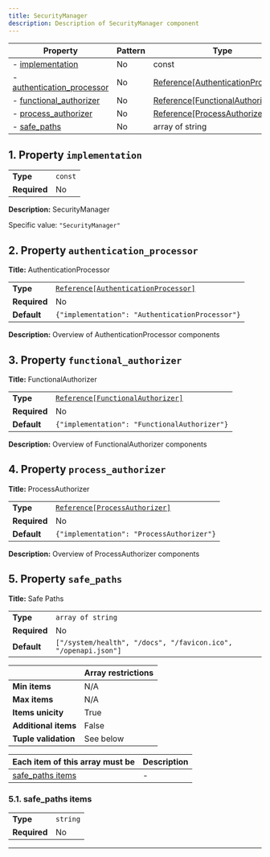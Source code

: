 ```yaml
---
title: SecurityManager
description: Description of SecurityManager component
---
```


| Property                                                 | Pattern | Type                                                                                    | Deprecated | Definition | Title/Description       |
| -------------------------------------------------------- | ------- | --------------------------------------------------------------------------------------- | ---------- | ---------- | ----------------------- |
| - [implementation](#implementation )                     | No      | const                                                                                   | No         | -          | SecurityManager         |
| - [authentication_processor](#authentication_processor ) | No      | [Reference[AuthenticationProcessor]](/docs/components/authenticationprocessor/overview) | No         | -          | AuthenticationProcessor |
| - [functional_authorizer](#functional_authorizer )       | No      | [Reference[FunctionalAuthorizer]](/docs/components/functionalauthorizer/overview)       | No         | -          | FunctionalAuthorizer    |
| - [process_authorizer](#process_authorizer )             | No      | [Reference[ProcessAuthorizer]](/docs/components/processauthorizer/overview)             | No         | -          | ProcessAuthorizer       |
| - [safe_paths](#safe_paths )                             | No      | array of string                                                                         | No         | -          | Safe Paths              |

## <a name="implementation"></a>1. Property `implementation`

|              |         |
| ------------ | ------- |
| **Type**     | `const` |
| **Required** | No      |

**Description:** SecurityManager

Specific value: `"SecurityManager"`

## <a name="authentication_processor"></a>2. Property `authentication_processor`

**Title:** AuthenticationProcessor

|              |                                                                                           |
| ------------ | ----------------------------------------------------------------------------------------- |
| **Type**     | [`Reference[AuthenticationProcessor]`](/docs/components/authenticationprocessor/overview) |
| **Required** | No                                                                                        |
| **Default**  | `{"implementation": "AuthenticationProcessor"}`                                           |

**Description:** Overview of AuthenticationProcessor components

## <a name="functional_authorizer"></a>3. Property `functional_authorizer`

**Title:** FunctionalAuthorizer

|              |                                                                                     |
| ------------ | ----------------------------------------------------------------------------------- |
| **Type**     | [`Reference[FunctionalAuthorizer]`](/docs/components/functionalauthorizer/overview) |
| **Required** | No                                                                                  |
| **Default**  | `{"implementation": "FunctionalAuthorizer"}`                                        |

**Description:** Overview of FunctionalAuthorizer components

## <a name="process_authorizer"></a>4. Property `process_authorizer`

**Title:** ProcessAuthorizer

|              |                                                                               |
| ------------ | ----------------------------------------------------------------------------- |
| **Type**     | [`Reference[ProcessAuthorizer]`](/docs/components/processauthorizer/overview) |
| **Required** | No                                                                            |
| **Default**  | `{"implementation": "ProcessAuthorizer"}`                                     |

**Description:** Overview of ProcessAuthorizer components

## <a name="safe_paths"></a>5. Property `safe_paths`

**Title:** Safe Paths

|              |                                                                |
| ------------ | -------------------------------------------------------------- |
| **Type**     | `array of string`                                              |
| **Required** | No                                                             |
| **Default**  | `["/system/health", "/docs", "/favicon.ico", "/openapi.json"]` |

|                      | Array restrictions |
| -------------------- | ------------------ |
| **Min items**        | N/A                |
| **Max items**        | N/A                |
| **Items unicity**    | True               |
| **Additional items** | False              |
| **Tuple validation** | See below          |

| Each item of this array must be       | Description |
| ------------------------------------- | ----------- |
| [safe_paths items](#safe_paths_items) | -           |

### <a name="autogenerated_heading_2"></a>5.1. safe_paths items

|              |          |
| ------------ | -------- |
| **Type**     | `string` |
| **Required** | No       |

----------------------------------------------------------------------------------------------------------------------------
